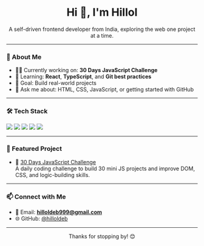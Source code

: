 <h1 align="center">Hi 👋, I'm Hillol</h1>
<p align="center">A self-driven frontend developer from India, exploring the web one project at a time.</p>

---

### 🚀 About Me

- 👨‍💻 Currently working on: **30 Days JavaScript Challenge**
- 🌱 Learning: **React**, **TypeScript**, and **Git best practices**
- 🎯 Goal: Build real-world projects
- 💬 Ask me about: HTML, CSS, JavaScript, or getting started with GitHub

---

### 🛠️ Tech Stack

<p>
  <img src="https://img.shields.io/badge/HTML5-e34c26?style=for-the-badge&logo=html5&logoColor=white" />
  <img src="https://img.shields.io/badge/CSS3-264de4?style=for-the-badge&logo=css3&logoColor=white" />
  <img src="https://img.shields.io/badge/JavaScript-f7df1e?style=for-the-badge&logo=javascript&logoColor=black" />
  <img src="https://img.shields.io/badge/Git-f05033?style=for-the-badge&logo=git&logoColor=white" />
  <img src="https://img.shields.io/badge/GitHub-000000?style=for-the-badge&logo=github&logoColor=white" />
</p>

---

### 📁 Featured Project

- 🔹 [30 Days JavaScript Challenge](https://github.com/hilloldeb/js-30-days)  
  A daily coding challenge to build 30 mini JS projects and improve DOM, CSS, and logic-building skills.

---

### 📫 Connect with Me

- 📧 Email: **hilloldeb999@gmail.com**
- 🌐 GitHub: [@hilloldeb](https://github.com/hilloldeb)

---

<p align="center">Thanks for stopping by! 😊</p>
